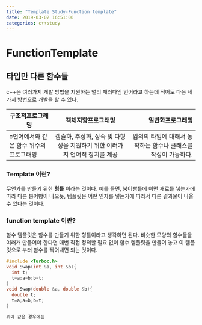 ```yaml
---
title: "Template Study-Function template"
date: 2019-03-02 16:51:00
categories: c++study
---
```

# FunctionTemplate

## 타입만 다른 함수들

 c++은 여러가지 개발 방법을 지원하는 멀티 패러다임 언어라고 하는데 적어도 다음 세 가지 방법으로 개발을 할 수 있다.

| 구조적프로그래밍 | 객체지향프로그래밍 | 일반화프로그래밍 |
|---|:---:|---:|
| c언어에서와 같은 함수 위주의 프로그래밍 | 캡슐화, 추상화, 상속 및 다형성을 지원하기 위한 여러가지 언어적 장치를 제공 | 임의의 타입에 대해서 동작하는 함수나 클래스를 작성이 가능하다. |

### Template 이란?
무언가를 만들기 위한 **형틀** 이라는 것이다.
예를 들면, 붕어빵틀에 어떤 재료를 넣는가에 따라 다른 붕어빵이 나오듯, 템플릿은 어떤 인자를 넣는가에 따라서 다른 결과물이 나올 수 있다는 것이다.

### function template 이란?
함수 템플릿은 함수를 만들기 위한 형틀이라고 생각하면 된다. 비슷한 모양의 함수들을 여러개 만들어야 한다면 매번 직접 정의할 필요 없이 함수 템플릿을 만들어 놓고 이 템플릿으로 부터 함수를 찍어내면 되는 것이다.

```c++
#include <Turboc.h>
void Swap(int &a, int &b){
  int t;
  t=a;a=b;b=t;
} 
void Swap(double &a, double &b){
  double t;
  t=a;a=b;b=t;
} 

위와 같은 경우에는 
